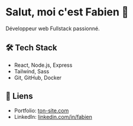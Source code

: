 # Salut, moi c'est Fabien 👋

Développeur web Fullstack passionné.

## 🛠 Tech Stack
- React, Node.js, Express
- Tailwind, Sass
- Git, GitHub, Docker

## 🔗 Liens
- Portfolio: [ton-site.com](https://ton-site.com)
- LinkedIn: [linkedin.com/in/fabien](https://linkedin.com/in/fabien)
